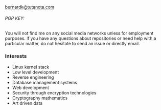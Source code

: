 [bernardk@tutanota.com](mailto:bernardk@tutanota.com)
###### PGP KEY: 


You will not find me on any social media networks unless for employment purposes. If you have any questions about repositories or need help with a particular matter, do not hesitate to send an issue or directly email.

### Interests

* Linux kernel stack
* Low level development
* Reverse engineering
* Database management systems
* Web development
* Security through encryption technologies
* Cryptography mathematics 
* Art driven data


